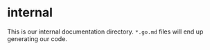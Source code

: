 # internal

This is our internal documentation directory. `*.go.md` files
will end up generating our code.
